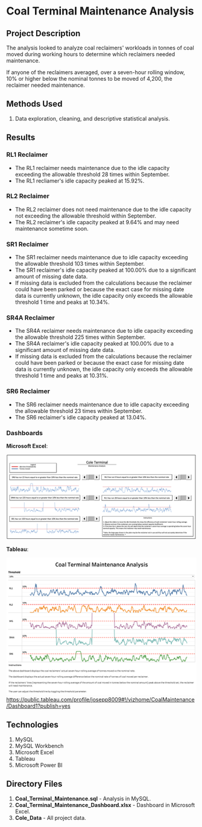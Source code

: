 # Coal Terminal Maintenance Analysis

## Project Description

The analysis looked to analyze coal reclaimers' workloads in tonnes of coal moved during working hours to determine which reclaimers needed maintenance.

If anyone of the reclaimers averaged, over a seven-hour rolling window, 10% or higher below the nominal tonnes to be moved of 4,200, the reclaimer needed maintenance.

## Methods Used

1) Data exploration, cleaning, and descriptive statistical analysis.

## Results 

### RL1 Reclaimer

* The RL1 reclaimer needs maintenance due to the idle capacity exceeding the allowable threshold 28 times within September. 
* The RL1 recliamer's idle capacity peaked at 15.92%.

### RL2 Reclaimer

* The RL2 reclaimer does not need maintenance due to the idle capacity not exceeding the allowable threshold within September.
* The RL2 reclaimer's idle capacity peaked at 9.64% and may need maintenance sometime soon.

### SR1 Reclaimer

* The SR1 reclaimer needs maintenance due to idle capacity exceeding the allowable threshold 103 times within September.
* The SR1 reclaimer's idle capacity peaked at 100.00% due to a significant amount of missing date data.
* If missing data is excluded from the calculations because the reclaimer could have been parked or because the exact case for missing date data is currently unknown, the idle capacity only exceeds the allowable threshold 1 time and peaks at 10.34%. 

### SR4A Reclaimer

* The SR4A reclaimer needs maintenance due to idle capacity exceeding the allowable threshold 225 times within September.
* The SR4A reclaimer's idle capacity peaked at 100.00% due to a significant amount of missing date data.
* If missing data is excluded from the calculations because the reclaimer could have been parked or because the exact case for missing date data is currently unknown, the idle capacity only exceeds the allowable threshold 1 time and peaks at 10.31%. 

### SR6 Reclaimer

* The SR6 reclaimer needs maintenance due to idle capacity exceeding the allowable threshold 23 times within September.
* The SR6 reclaimer's idle capacity peaked at 13.04%.

### Dashboards

**Microsoft Excel**:

![](ReadMe_Images/Dash1.png)

**Tableau**:

![](ReadMe_Images/Dash2.png)
https://public.tableau.com/profile/josepp8009#!/vizhome/CoalMaintenance/Dashboard1?publish=yes

## Technologies 

1) MySQL
2) MySQL Workbench
3) Microsoft Excel
4) Tableau 
5) Microsoft Power BI

## Directory Files

1) **Coal_Terminal_Maintenance.sql** - Analysis in MySQL.
2) **Coal_Terminal_Maintenance_Dashboard.xlsx** - Dashboard in Microsoft Excel.
3) **Cole_Data** - All project data.
